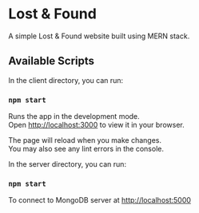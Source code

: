# Lost & Found

A simple Lost & Found website built using MERN stack.

## Available Scripts

In the client directory, you can run:

### `npm start`

Runs the app in the development mode.\
Open [http://localhost:3000](http://localhost:3000) to view it in your browser.

The page will reload when you make changes.\
You may also see any lint errors in the console.

In the server directory, you can run:

### `npm start`

To connect to MongoDB server at [http://localhost:5000](http://localhost:5000)
